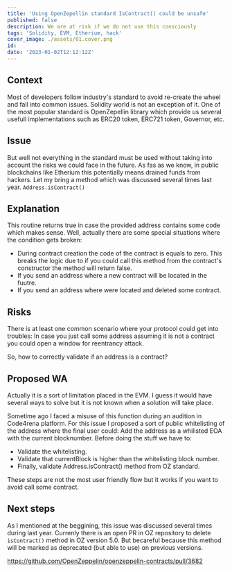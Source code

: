 ```yaml
---
title: 'Using OpenZepellin standard IsContract() could be unsafe'
published: false
description: We are at risk if we do not use this consciously
tags: 'Solidity, EVM, Etherium, hack'
cover_image: ./assets/01.cover.png
id: 
date: '2023-01-02T12:12:12Z'
---
```



## Context

Most of developers follow industry's standard to avoid re-create the wheel and fall into common issues. Solidity world is not an exception of it.
One of the most popular standard is OpenZepellin library which provide us several usefull implementations such as ERC20 token, ERC721 token, Governor, etc.

## Issue

But well not everything in the standard must be used without taking into account the risks we could face in the future. As fas as we know, in public blockchains like Etherium this potentially means drained funds from hackers.
Let my bring a method which was discussed several times last year.
```Address.isContract()```

## Explanation

This routine returns true in case the provided address contains some code which makes sense. Well, actually there are some special situations where the condition gets broken:

- During contract creation the code of the contract is equals to zero. This breaks the logic due to if you could call this method from the contract's constructor the method will return false.
- If you send an address where a new contract will be located in the fuutre.
- If you send an address where were located and deleted some contract.

## Risks

There is at least one common scenario where your protocol could get into troubles:
In case you just call some address assuming it is not a contract you could open a window for reentrancy attack.

So, how to correctly validate if an address is a contract?

## Proposed WA

Actually it is a sort of limitation placed in the EVM. I guess it would have several ways to solve but it is not known when a solution will take place.

Sometime ago I faced a misuse of this function during an audition in Code4rena platform. For this issue I proposed a sort of public whitelisting of the address where the final user could:
Add the address as a whilisted EOA with the current blocknumber.
Before doing the stuff we have to:

- Validate the whitelisting.
- Validate that currentBlock is higher than the whitelisting block number.
- Finally, validate Address.isContract() method from OZ standard.

These steps are not the most user friendly flow but it works if you want to avoid call some contract.

## Next steps

As I mentioned at the beggining, this issue was discussed several times during last year. Currenly there is an open PR in OZ repository to delete `isContract()` method in OZ version 5.0. But becareful because this method will be marked as deprecated (but able to use) on previous versions.

https://github.com/OpenZeppelin/openzeppelin-contracts/pull/3682
